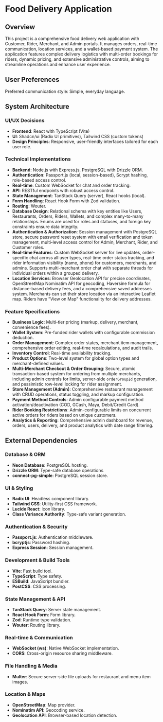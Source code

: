 # Food Delivery Application

## Overview
This project is a comprehensive food delivery web application with Customer, Rider, Merchant, and Admin portals. It manages orders, real-time communication, location services, and a wallet-based payment system. The application features complex delivery logistics with multi-order bookings for riders, dynamic pricing, and extensive administrative controls, aiming to streamline operations and enhance user experience.

## User Preferences
Preferred communication style: Simple, everyday language.

## System Architecture

### UI/UX Decisions
- **Frontend**: React with TypeScript (Vite)
- **UI**: Shadcn/ui (Radix UI primitives), Tailwind CSS (custom tokens)
- **Design Principles**: Responsive, user-friendly interfaces tailored for each user role.

### Technical Implementations
- **Backend**: Node.js with Express.js, PostgreSQL with Drizzle ORM.
- **Authentication**: Passport.js (local, session-based), Scrypt hashing, role-based access control.
- **Real-time**: Custom WebSocket for chat and order tracking.
- **API**: RESTful endpoints with robust access control.
- **State Management**: TanStack Query (server), React hooks (local).
- **Form Handling**: React Hook Form with Zod validation.
- **Routing**: Wouter.
- **Database Design**: Relational schema with key entities like Users, Restaurants, Orders, Riders, Wallets, and complex many-to-many relationships. Enums are used for roles and statuses, and foreign key constraints ensure data integrity.
- **Authentication & Authorization**: Session management with PostgreSQL store, secure password reset system with email verification and token management, multi-level access control for Admin, Merchant, Rider, and Customer roles.
- **Real-time Features**: Custom WebSocket server for live updates, order-specific chat across all user types, real-time order status tracking, and rider information visibility (name, phone) for customers, merchants, and admins. Supports multi-merchant order chat with separate threads for individual orders within a grouped delivery.
- **Location Services**: Browser Geolocation API for precise coordinates, OpenStreetMap Nominatim API for geocoding, Haversine formula for distance-based delivery fees, and a comprehensive saved addresses system. Merchants can set their store location via an interactive Leaflet map. Riders have "View on Map" functionality for delivery addresses.

### Feature Specifications
- **Business Logic**: Multi-tier pricing (markup, delivery, merchant, convenience fees).
- **Wallet System**: Pre-funded rider wallets with configurable commission deduction.
- **Order Management**: Complex order states, merchant item management, comprehensive order editing, real-time recalculations, and audit trails.
- **Inventory Control**: Real-time availability tracking.
- **Product Options**: Two-level system for global option types and merchant-defined values.
- **Multi-Merchant Checkout & Order Grouping**: Secure, atomic transaction-based system for ordering from multiple merchants, including admin controls for limits, server-side `orderGroupId` generation, and pessimistic row-level locking for rider assignment.
- **Store Management (Admin)**: Comprehensive restaurant management with CRUD operations, status toggling, and markup configuration.
- **Payment Method Controls**: Admin configurable payment method activation/deactivation (COD, GCash, Maya, Debit/Credit Card).
- **Rider Booking Restrictions**: Admin-configurable limits on concurrent active orders for riders based on unique customers.
- **Analytics & Reporting**: Comprehensive admin dashboard for revenue, orders, users, delivery, and product analytics with date range filtering.

## External Dependencies

### Database & ORM
- **Neon Database**: PostgreSQL hosting.
- **Drizzle ORM**: Type-safe database operations.
- **connect-pg-simple**: PostgreSQL session store.

### UI & Styling
- **Radix UI**: Headless component library.
- **Tailwind CSS**: Utility-first CSS framework.
- **Lucide React**: Icon library.
- **Class Variance Authority**: Type-safe variant generation.

### Authentication & Security
- **Passport.js**: Authentication middleware.
- **bcryptjs**: Password hashing.
- **Express Session**: Session management.

### Development & Build Tools
- **Vite**: Fast build tool.
- **TypeScript**: Type safety.
- **ESBuild**: JavaScript bundler.
- **PostCSS**: CSS processing.

### State Management & API
- **TanStack Query**: Server state management.
- **React Hook Form**: Form library.
- **Zod**: Runtime type validation.
- **Wouter**: Routing library.

### Real-time & Communication
- **WebSocket (ws)**: Native WebSocket implementation.
- **CORS**: Cross-origin resource sharing middleware.

### File Handling & Media
- **Multer**: Secure server-side file uploads for restaurant and menu item images.

### Location & Maps
- **OpenStreetMap**: Map provider.
- **Nominatim API**: Geocoding service.
- **Geolocation API**: Browser-based location detection.